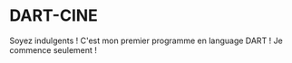 # DART-CINE

Soyez indulgents ! C'est mon premier programme en language DART ! Je commence seulement ! 
